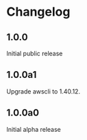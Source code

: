 Changelog
=========

## 1.0.0

Initial public release


## 1.0.0a1

Upgrade awscli to 1.40.12.


## 1.0.0a0

Initial alpha release
